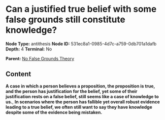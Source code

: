 # Can a justified true belief with some false grounds still constitute knowledge?

**Node Type:** antithesis
**Node ID:** 531ec8a1-0985-4d7c-a759-0db701a1dafb
**Depth:** 4
**Terminal:** No

**Parent:** [No False Grounds Theory](no-false-grounds-theory-synthesis-4c91e09b-6635-4338-98d0-382fdb69a350.md)

## Content

**A case in which a person believes a proposition, the proposition is true, and the person has justification for the belief, yet some of their justification rests on a false belief, still seems like a case of knowledge to us.**, **In scenarios where the person has fallible yet overall robust evidence leading to a true belief, we often still want to say they have knowledge despite some of the evidence being mistaken.**
